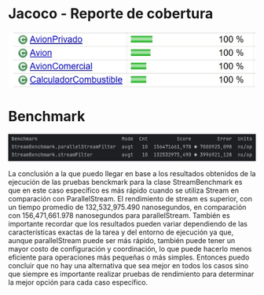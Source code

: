 # Jacoco - Reporte de cobertura

![Reporte de Cobertura](images/covertura_pierini.jpeg)

# Benchmark

![Pruebas Benchmark](images/pruebas_benchmark_pierini.jpeg)

La conclusión a la que puedo llegar en base a los resultados obtenidos de la ejecución de las pruebas benckmark para la clase StreamBenchmark es que en este caso específico es más rápido cuando se utiliza Stream en comparación con ParallelStream. 
El rendimiento de stream es superior, con un tiempo promedio de 132,532,975.490 nanosegundos, en comparación con 156,471,661.978 nanosegundos para parallelStream. 
También es importante recordar que los resultados pueden variar dependiendo de las características exactas de la tarea y del entorno de ejecución ya que, aunque parallelStream puede ser más rápido, también puede tener un mayor costo de configuración y coordinación, lo que puede hacerlo menos eficiente para operaciones más pequeñas o más simples. 
Entonces puedo concluir que no hay una alternativa que sea mejor en todos los casos sino que siempre es importante realizar pruebas de rendimiento para determinar la mejor opción para cada caso específico.
